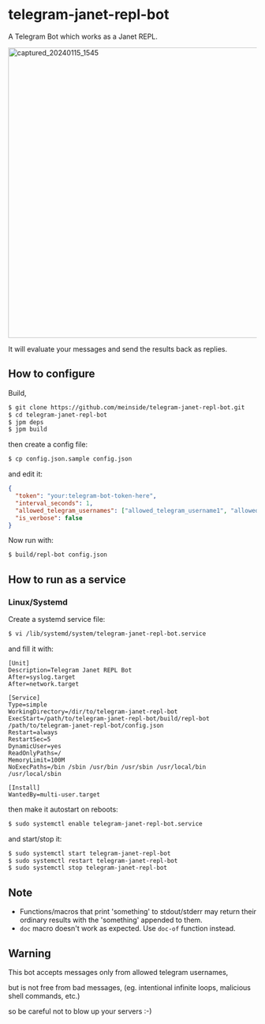 # telegram-janet-repl-bot

A Telegram Bot which works as a Janet REPL.

<img width="588" alt="captured_20240115_1545" src="https://github.com/meinside/telegram-janet-repl-bot/assets/185988/ebbbe52a-01c0-487c-9e52-07345fb5caa5">

It will evaluate your messages and send the results back as replies.

## How to configure

Build,

```bash
$ git clone https://github.com/meinside/telegram-janet-repl-bot.git
$ cd telegram-janet-repl-bot
$ jpm deps
$ jpm build
```

then create a config file:

```bash
$ cp config.json.sample config.json
```

and edit it:

```json
{
  "token": "your:telegram-bot-token-here",
  "interval_seconds": 1,
  "allowed_telegram_usernames": ["allowed_telegram_username1", "allowed_telegram_username2"],
  "is_verbose": false
}
```

Now run with:

```bash
$ build/repl-bot config.json
```

## How to run as a service

### Linux/Systemd

Create a systemd service file:

```bash
$ vi /lib/systemd/system/telegram-janet-repl-bot.service
```

and fill it with:

```
[Unit]
Description=Telegram Janet REPL Bot
After=syslog.target
After=network.target

[Service]
Type=simple
WorkingDirectory=/dir/to/telegram-janet-repl-bot
ExecStart=/path/to/telegram-janet-repl-bot/build/repl-bot /path/to/telegram-janet-repl-bot/config.json
Restart=always
RestartSec=5
DynamicUser=yes
ReadOnlyPaths=/
MemoryLimit=100M
NoExecPaths=/bin /sbin /usr/bin /usr/sbin /usr/local/bin /usr/local/sbin

[Install]
WantedBy=multi-user.target
```

then make it autostart on reboots:

```bash
$ sudo systemctl enable telegram-janet-repl-bot.service
```

and start/stop it:

```bash
$ sudo systemctl start telegram-janet-repl-bot
$ sudo systemctl restart telegram-janet-repl-bot
$ sudo systemctl stop telegram-janet-repl-bot
```

## Note

- Functions/macros that print 'something' to stdout/stderr may return their ordinary results with the 'something' appended to them.
- `doc` macro doesn't work as expected. Use `doc-of` function instead.

## Warning

This bot accepts messages only from allowed telegram usernames,

but is not free from bad messages, (eg. intentional infinite loops, malicious shell commands, etc.)

so be careful not to blow up your servers :-)

